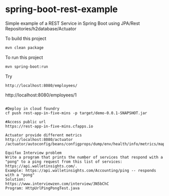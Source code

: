 # spring-boot-rest-example
Simple example of a REST Service in Spring Boot using JPA/Rest Repositories/h2database/Actuator

To build this project
```bash
mvn clean package
```

To run this project
```bash
mvn spring-boot:run
```

Try
```
http://localhost:8080/employees/
```
http://localhost:8080/employees/1
```

#Deploy in cloud foundry
cf push rest-app-in-five-mins -p target/demo-0.0.1-SNAPSHOT.jar

#Access public url
https://rest-app-in-five-mins.cfapps.io

Actuator provide different metrics
http://localhost:8080/actuator
/actuator/autoconfig/beans/configprops/dump/env/health/info/metrics/mappings/shutdown/trace/logfile/flyway/liquibase

Equifax Interview problem
Write a program that prints the number of services that respond with a "pong" to a ping request from this list of services: https://api.walletinsights.com/.
Example: https://api.walletinsights.com/Accounting/ping -- responds with a "pong"
Solution:
https://www.interviewzen.com/interview/3N5bChC
Program: HttpUrlPingPongTest.java